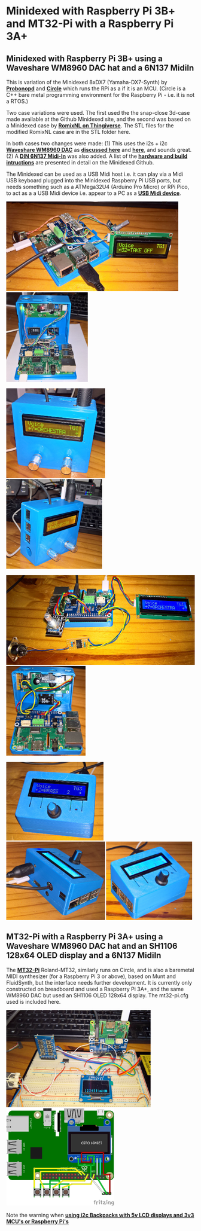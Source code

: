 # Minidexed with Raspberry Pi 3B+ and MT32-Pi with a Raspberry Pi 3A+

## Minidexed with Raspberry Pi 3B+ using a Waveshare WM8960 DAC hat and a 6N137 MidiIn
This is variation of the Minidexed 8xDX7 (Yamaha-DX7-Synth) by [**Probonopd**](https://github.com/probonopd/MiniDexed) and [**Circle**](https://github.com/rsta2/circle) which runs the RPi as a if it is an MCU. (Circle is a C++ bare metal programming environment for the Raspberry Pi - i.e. it is not a RTOS.)

Two case variations were used. The first used the the snap-close 3d-case made available at the Github Minidexed site, and the second was based on a Minidexed case by [**RomixNL on Thingiverse**](https://www.thingiverse.com/thing:5371115). The STL files for the modified RomixNL case are in the STL folder here.

In both cases two changes were made: (1) This uses the i2s + i2c [**Waveshare WM8960 DAC**](https://www.waveshare.com/wm8960-audio-hat.htm) as [**discussed here**](https://github.com/TobiasVanDyk/RaspberryPi-GPIO-Audio) and [**here**](https://github.com/TobiasVanDyk/Wolfson-WM8960-Arduino-Teensy-Driver), and sounds great. (2) A [**DIN 6N137 Midi-In**](images/6N137Midi.png) was also added. A list of the [**hardware and build intructions**](https://github.com/probonopd/MiniDexed/wiki/Hardware) are presented in detail on the Minidexed Github. 

The Minidexed can be used as a USB Midi host i.e. it can play via a Midi USB keyboard plugged into the Minidexed Raspberry Pi USB ports, but needs something such as a ATMega32U4 (Arduino Pro Micro) or RPi Pico, to act as a a USB Midi device i.e. appear to a PC as a [**USB Midi device**](https://github.com/probonopd/MiniDexed/discussions/236).

<p align="left">
<img src="images/minidexedv2a.jpg" height="240" /> 
<img src="images/minidexedv2c.jpg" height="240" /> 
</p>

<p align="left">
<img src="images/minidexedv2d.jpg" height="240" /> 
<img src="images/minidexedv2e.jpg" height="240" /> 
</p>

<p align="left">
<img src="images/minid2.jpg" height="240" /> 
<img src="images/minid3.jpg" height="240" /> 
</p>

<p align="left">
<img src="images/minid10.jpg" height="210" /> 
<img src="images/minid11.jpg" height="210" /> 
<img src="images/minid12.jpg" height="210" /> 
</p>

## MT32-Pi with a Raspberry Pi 3A+ using a Waveshare WM8960 DAC hat and an SH1106 128x64 OLED display and a 6N137 MidiIn
The [**MT32-Pi**](https://github.com/dwhinham/mt32-pi) Roland-MT32, similarly runs on Circle, and is also a baremetal MIDI synthesizer (for a Raspberry Pi 3 or above), based on Munt and FluidSynth, but the interface needs further development. It is currently only constructed on breadboard and used a Raspberry Pi 3A+, and the same WM8960 DAC but used an SH1106 OLED 128x64 display. The mt32-pi.cfg used is included here.

<p align="left">
<img src="images/mt32.jpg" height="260" /> 
<img src="images/MT32a_bb.jpg" height="260" />   
</p>

Note the warning when [**using i2c Backpacks with 5v LCD displays and 3v3 MCU's or Raspberry Pi's**](https://github.com/TobiasVanDyk/Microdexed-Synth-Variations/tree/main/i2cbackpack)

